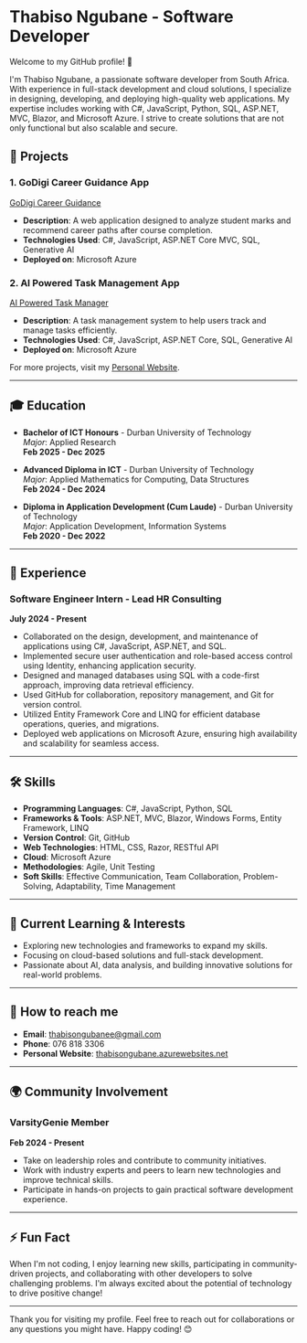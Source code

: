 # Thabiso Ngubane - Software Developer

Welcome to my GitHub profile! 👋

I'm Thabiso Ngubane, a passionate software developer from South Africa. With experience in full-stack development and cloud solutions, I specialize in designing, developing, and deploying high-quality web applications. My expertise includes working with C#, JavaScript, Python, SQL, ASP.NET, MVC, Blazor, and Microsoft Azure. I strive to create solutions that are not only functional but also scalable and secure.

## 🚀 Projects

### 1. **GoDigi Career Guidance App**
   [GoDigi Career Guidance](https://godigicareerguidance.azurewebsites.net/)
   - **Description**: A web application designed to analyze student marks and recommend career paths after course completion.
   - **Technologies Used**: C#, JavaScript, ASP.NET Core MVC, SQL, Generative AI
   - **Deployed on**: Microsoft Azure

### 2. **AI Powered Task Management App**
   [AI Powered Task Manager](https://thabisotaskmanager.azurewebsites.net/)
   - **Description**: A task management system to help users track and manage tasks efficiently.
   - **Technologies Used**: C#, JavaScript, ASP.NET Core, SQL, Generative AI
   - **Deployed on**: Microsoft Azure

For more projects, visit my [Personal Website](https://thabisongubanee.azurewebsites.net/).

---

## 🎓 Education

- **Bachelor of ICT Honours** - Durban University of Technology  
  *Major*: Applied Research  
  **Feb 2025 - Dec 2025**

- **Advanced Diploma in ICT** - Durban University of Technology  
  *Major*: Applied Mathematics for Computing, Data Structures  
  **Feb 2024 - Dec 2024**

- **Diploma in Application Development (Cum Laude)** - Durban University of Technology  
  *Major*: Application Development, Information Systems  
  **Feb 2020 - Dec 2022**

---

## 💼 Experience

### **Software Engineer Intern** - Lead HR Consulting  
**July 2024 - Present**
- Collaborated on the design, development, and maintenance of applications using C#, JavaScript, ASP.NET, and SQL.
- Implemented secure user authentication and role-based access control using Identity, enhancing application security.
- Designed and managed databases using SQL with a code-first approach, improving data retrieval efficiency.
- Used GitHub for collaboration, repository management, and Git for version control.
- Utilized Entity Framework Core and LINQ for efficient database operations, queries, and migrations.
- Deployed web applications on Microsoft Azure, ensuring high availability and scalability for seamless access.

---

## 🛠️ Skills

- **Programming Languages**: C#, JavaScript, Python, SQL
- **Frameworks & Tools**: ASP.NET, MVC, Blazor, Windows Forms, Entity Framework, LINQ
- **Version Control**: Git, GitHub
- **Web Technologies**: HTML, CSS, Razor, RESTful API
- **Cloud**: Microsoft Azure
- **Methodologies**: Agile, Unit Testing
- **Soft Skills**: Effective Communication, Team Collaboration, Problem-Solving, Adaptability, Time Management

---

## 🌱 Current Learning & Interests

- Exploring new technologies and frameworks to expand my skills.
- Focusing on cloud-based solutions and full-stack development.
- Passionate about AI, data analysis, and building innovative solutions for real-world problems.

---

## 💬 How to reach me

- **Email**: [thabisongubanee@gmail.com](mailto:thabisongubanee@gmail.com)
- **Phone**: 076 818 3306
- **Personal Website**: [thabisongubane.azurewebsites.net](https://thabisongubane.azurewebsites.net)

---

## 🌍 Community Involvement

### **VarsityGenie Member**
**Feb 2024 - Present**
- Take on leadership roles and contribute to community initiatives.
- Work with industry experts and peers to learn new technologies and improve technical skills.
- Participate in hands-on projects to gain practical software development experience.

---

## ⚡ Fun Fact

When I'm not coding, I enjoy learning new skills, participating in community-driven projects, and collaborating with other developers to solve challenging problems. I'm always excited about the potential of technology to drive positive change!

---

Thank you for visiting my profile. Feel free to reach out for collaborations or any questions you might have. Happy coding! 😊

